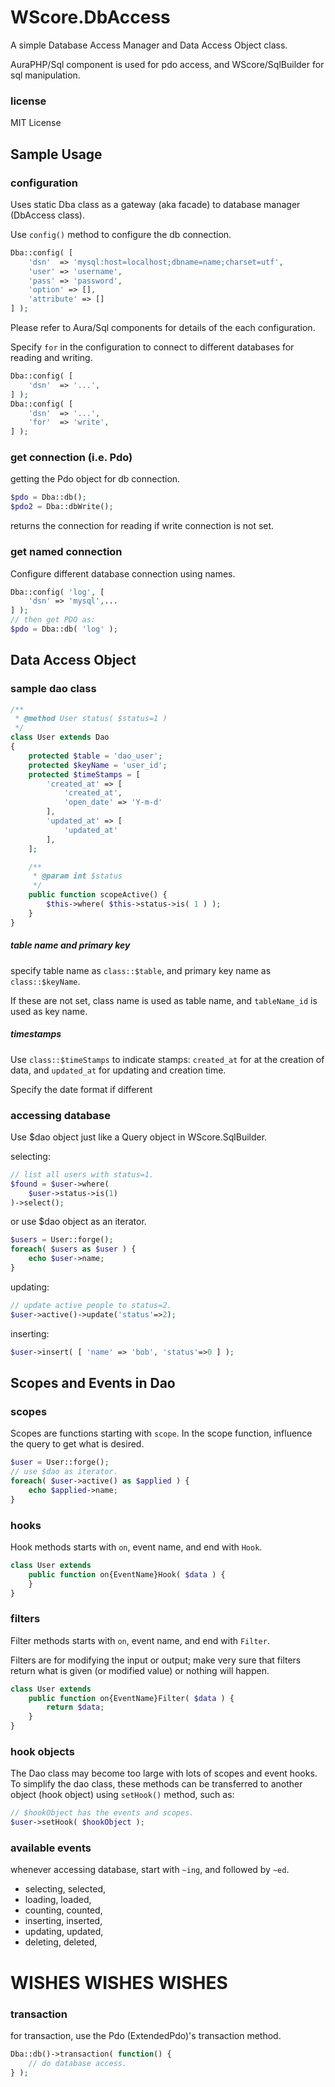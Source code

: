 WScore.DbAccess
===============

A simple Database Access Manager and Data Access Object class.

AuraPHP/Sql component is used for pdo access, and WScore/SqlBuilder
 for sql manipulation.


### license

MIT License


Sample Usage
------------

### configuration

Uses static Dba class as a gateway (aka facade) to database
manager (DbAccess class).

Use ```config()``` method to configure the db connection.

```php
Dba::config( [
    'dsn'  => 'mysql:host=localhost;dbname=name;charset=utf',
    'user' => 'username',
    'pass' => 'password',
    'option' => [],
    'attribute' => []
] );
```

Please refer to Aura/Sql components for details of the each
configuration.

Specify ```for``` in the configuration to connect to different
databases for reading and writing.

```php
Dba::config( [
    'dsn'  => '...',
] );
Dba::config( [
    'dsn'  => '...',
    'for'  => 'write',
] );
```

### get connection (i.e. Pdo)

getting the Pdo object for db connection.

```php
$pdo = Dba::db();
$pdo2 = Dba::dbWrite();
```

returns the connection for reading if write connection is not set.


### get named connection

Configure different database connection using names.

```php
Dba::config( 'log', [
    'dsn' => 'mysql',...
] );
// then get PDO as:
$pdo = Dba::db( 'log' );
```

Data Access Object
------------------

### sample dao class

```php
/**
 * @method User status( $status=1 )
 */
class User extends Dao
{
    protected $table = 'dao_user';
    protected $keyName = 'user_id';
    protected $timeStamps = [
        'created_at' => [
            'created_at',
            'open_date' => 'Y-m-d'
        ],
        'updated_at' => [
            'updated_at'
        ],
    ];

    /**
     * @param int $status
     */
    public function scopeActive() {
        $this->where( $this->status->is( 1 ) );
    }
}
```

##### table name and primary key

specify table name as ```class::$table```, and primary key
name as ```class::$keyName```.

If these are not set, class name is used as table name, and
  ```tableName_id``` is used as key name.


##### timestamps

Use ```class::$timeStamps``` to indicate stamps:
 ```created_at``` for at the creation of data,
 and ```updated_at``` for updating and creation time.

Specify the date format if different


### accessing database

Use $dao object just like a Query object in WScore.SqlBuilder.

selecting:

```php
// list all users with status=1.
$found = $user->where(
    $user->status->is(1)
)->select();
```

or use $dao object as an iterator.

```php
$users = User::forge();
foreach( $users as $user ) {
    echo $user->name;
}
```

updating:

```php
// update active people to status=2.
$user->active()->update('status'=>2);
```

inserting:

```php
$user->insert( [ 'name' => 'bob', 'status'=>0 ] );
```



Scopes and Events in Dao
------------------------

### scopes

Scopes are functions starting with ```scope```. In the scope
function, influence the query to get what is desired.

```php
$user = User::forge();
// use $dao as iterator.
foreach( $user->active() as $applied ) {
    echo $applied->name;
}
```

### hooks

Hook methods starts with ```on```, event name,
and end with ```Hook```.

```php
class User extends
    public function on{EventName}Hook( $data ) {
    }
}
```


### filters

Filter methods starts with ```on```, event name,
and end with ```Filter```.

Filters are for modifying the input or output;
 make very sure that filters return what is given
 (or modified value) or nothing will happen.

```php
class User extends
    public function on{EventName}Filter( $data ) {
        return $data;
    }
}
```


### hook objects

The Dao class may become too large with lots of scopes
 and event hooks. To simplify the dao class, these
 methods can be transferred to another object (hook object)
 using ```setHook()``` method, such as:

```php
// $hookObject has the events and scopes.
$user->setHook( $hookObject );
```

### available events

whenever accessing database, start with ```~ing```,
and followed by ```~ed```.

*   selecting, selected,
*   loading, loaded,
*   counting, counted,
*   inserting, inserted,
*   updating, updated,
*   deleting, deleted,


WISHES WISHES WISHES
====================


### transaction

for transaction, use the Pdo (ExtendedPdo)'s transaction method.

```php
Dba::db()->transaction( function() {
    // do database access.
} );
```

